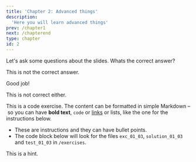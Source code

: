 ```yaml
---
title: 'Chapter 2: Advanced things'
description:
  'Here you will learn advanced things'
prev: /chapter1
next: /chapterend
type: chapter
id: 2
---
```


<exercise id="7" title="Adv things">

Let's ask some questions about the slides. Whats the correct answer?

<choice>
<opt text="Answer one">

This is not the correct answer.

</opt>

<opt text="Answer two" correct="true">

Good job!

</opt>

<opt text="Answer three">

This is not correct either.

</opt>
</choice>

</exercise>

<exercise id="8" title="Test" type="slides">

<slides source="chapter1_01_introduction">
</slides>

</exercise>

<exercise id="9" title="Your code">

This is a code exercise. The content can be formatted in simple Markdown – so
you can have **bold text**, `code` or [links](https://spacy.io) or lists, like
the one for the instructions below.

- These are instructions and they can have bullet points.
- The code block below will look for the files `exc_01_03`, `solution_01_03` and
  `test_01_03` in `/exercises`.

<codeblock id="01_09">

This is a hint.

</codeblock>
